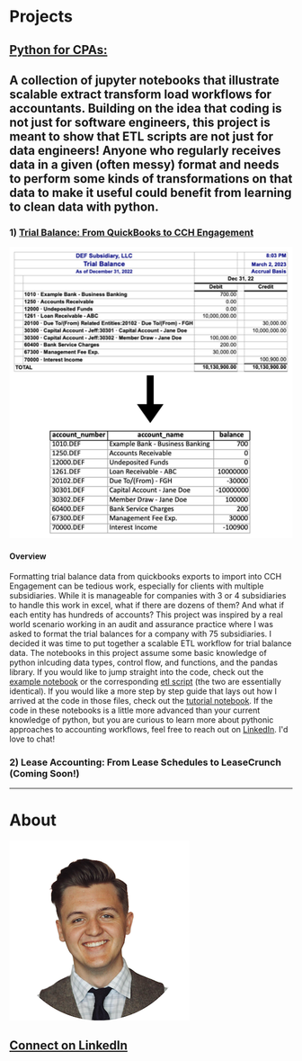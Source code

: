 

# Projects

## [Python for CPAs: ](https://jacxson.github.io/Python-for-CPAs/)
A collection of jupyter notebooks that illustrate scalable extract transform load workflows for accountants. Building on the idea that coding is not just for software engineers, this project is meant to show that ETL scripts are not just for data engineers! Anyone who regularly receives data in a given (often messy) format and needs to perform some kinds of transformations on that data to make it useful could benefit from learning to clean data with python.
---
### 1) [Trial Balance: From QuickBooks to CCH Engagement](https://github.com/jacxson/Trial-Balance-Formatting)
![](images/tb_transform.png)
#### Overview
Formatting trial balance data from quickbooks exports to import into CCH Engagement can be tedious work, especially for clients with multiple subsidiaries. While it is manageable for companies with 3 or 4 subsidiaries to handle this work in excel, what if there are dozens of them? And what if each entity has hundreds of accounts? This project was inspired by a real world scenario working in an audit and assurance practice where I was asked to format the trial balances for a company with 75 subsidiaries. I decided it was time to put together a scalable ETL workflow for trial balance data. The notebooks in this project assume some basic knowledge of python inlcuding data types, control flow, and functions, and the pandas library. If you would like to jump straight into the code, check out the [example notebook](https://github.com/jacxson/Trial-Balance-Formatting/blob/main/example_notebook_tb_formatting.ipynb) or the corresponding [etl script](https://github.com/jacxson/Trial-Balance-Formatting/blob/main/trial_balance_etl.py) (the two are essentially identical). If you would like a more step by step guide that lays out how I arrived at the code in those files, check out the [tutorial notebook](https://github.com/jacxson/Trial-Balance-Formatting/blob/main/tutorial_notebook_tb_formatting.ipynb). If the code in these notebooks is a little more advanced than your current knowledge of python, but you are curious to learn more about pythonic approaches to accounting workflows, feel free to reach out on [LinkedIn](https://www.linkedin.com/in/jacxson). I'd love to chat!
### 2) Lease Accounting: From Lease Schedules to LeaseCrunch (Coming Soon!)
---
# About
![](/images/profile_image_2_copy.png)
## [Connect on LinkedIn](https://www.linkedin.com/in/jacxson)
